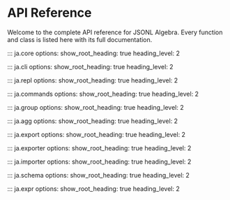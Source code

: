 # API Reference

Welcome to the complete API reference for JSONL Algebra. Every function and class is listed here with its full documentation.

::: ja.core
    options:
      show_root_heading: true
      heading_level: 2

::: ja.cli
    options:
      show_root_heading: true
      heading_level: 2

::: ja.repl
    options:
      show_root_heading: true
      heading_level: 2

::: ja.commands
    options:
      show_root_heading: true
      heading_level: 2

::: ja.group
    options:
      show_root_heading: true
      heading_level: 2

::: ja.agg
    options:
      show_root_heading: true
      heading_level: 2

::: ja.export
    options:
      show_root_heading: true
      heading_level: 2

::: ja.exporter
    options:
      show_root_heading: true
      heading_level: 2

::: ja.importer
    options:
      show_root_heading: true
      heading_level: 2

::: ja.schema
    options:
      show_root_heading: true
      heading_level: 2

::: ja.expr
    options:
      show_root_heading: true
      heading_level: 2
